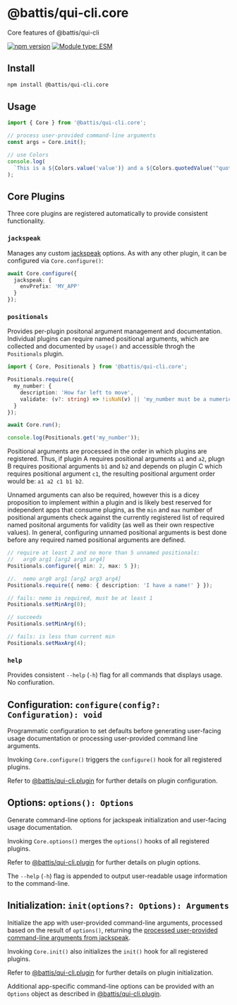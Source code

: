 # @battis/qui-cli.core

Core features of @battis/qui-cli

[![npm version](https://badge.fury.io/js/@battis%2Fqui-cli.core.svg)](https://badge.fury.io/js/@battis%2Fqui-cli.core)
[![Module type: ESM](https://img.shields.io/badge/module%20type-esm-brightgreen)](https://nodejs.org/api/esm.html)

## Install

```sh
npm install @battis/qui-cli.core
```

## Usage

```ts
import { Core } from '@battis/qui-cli.core';

// process user-provided command-line arguments
const args = Core.init();

// use Colors
console.log(
  `This is a ${Colors.value('value')} and a ${Colors.quotedValue('"quoted value"')}.`
);
```

## Core Plugins

Three core plugins are registered automatically to provide consistent functionality.

### `jackspeak`

Manages any custom [jackspeak](https://www.npmjs.com/package/jackspeak#user-content-jackoptions-jackoptions----jack) options. As with any other plugin, it can be configured via `Core.configure()`:

```ts
await Core.configure({
  jackspeak: {
    envPrefix: 'MY_APP'
  }
});
```

### `positionals`

Provides per-plugin positonal argument management and documentation. Individual plugins can require named positional arguments, which are collected and documented by `usage()` and accessible throgh the `Positionals` plugin.

```ts
import { Core, Positionals } from '@battis/qui-cli.core';

Positionals.require({
  my_number: {
    description: 'How far left to move',
    validate: (v?: string) => !isNaN(v) || 'my_number must be a numeric value'
  }
});

await Core.run();

console.log(Positionals.get('my_number'));
```

Positional arguments are processed in the order in which plugins are registered. Thus, if plugin A requires positional arguments `a1` and `a2`, plugn B requires positional arguments `b1` and `b2` and depends on plugin C which requires positional argument `c1`, the resulting positional argument order would be: `a1 a2 c1 b1 b2`.

Unnamed arguments can also be required, however this is a dicey proposition to implement within a plugin and is likely best reserved for independent apps that consume plugins, as the `min` and `max` number of positional arguments check against the currently registered list of required named positonal arguments for validity (as well as their own respective values). In general, configuring unnamed positional arguments is best done before any required named positional arguments are defined.

```ts
// require at least 2 and no more than 5 unnamed positionals:
//   arg0 arg1 [arg2 arg3 arg4]
Positionals.configure({ min: 2, max: 5 });

//.  nemo arg0 arg1 [arg2 arg3 arg4]
Positionals.require({ nemo: { description: 'I have a name!' } });

// fails: nemo is required, must be at least 1
Positionals.setMinArg(0);

// succeeds
Positionals.setMinArg(6);

// fails: is less than current min
Positionals.setMaxArg(4);
```

### `help`

Provides consistent `--help` (`-h`) flag for all commands that displays usage. No confiuration.

## Configuration: `configure(config?: Configuration): void`

Programmatic configuration to set defaults before generating user-facing usage documentation or processing user-provided command line arguments.

Invoking `Core.configure()` triggers the `configure()` hook for all registered plugins.

Refer to [@battis/qui-cli.plugin](https://www.npmjs.com/package/@battis/qui-cli.plugin#user-content-configuration) for further details on plugin configuration.

## Options: `options(): Options`

Generate command-line options for jackspeak initialization and user-facing usage documentation.

Invoking `Core.options()` merges the `options()` hooks of all registered plugins.

Refer to [@battis/qui-cli.plugin](https://www.npmjs.com/package/@battis/qui-cli.plugin#user-content-options) for further details on plugin options.

The `--help` (`-h`) flag is appended to output user-readable usage information to the command-line.

## Initialization: `init(options?: Options): Arguments`

Initialize the app with user-provided command-line arguments, processed based on the result of `options()`, returning the [processed user-provided command-line arguments from jackspeak](https://www.npmjs.com/package/jackspeak#user-content-jackparseargs-string--processargv--positionals-string-values-optionsresults-).

Invoking `Core.init()` also initializes the `init()` hook for all registered plugins.

Refer to [@battis/qui-cli.plugin](https://www.npmjs.com/package/@battis/qui-cli.plugin#user-content-initialization) for further details on plugin initialization.

Additional app-specific command-line options can be provided with an `Options` object as described in [@battis/qui-cli.plugin](https://www.npmjs.com/package/@battis/qui-cli.plugin#user-content-options).
